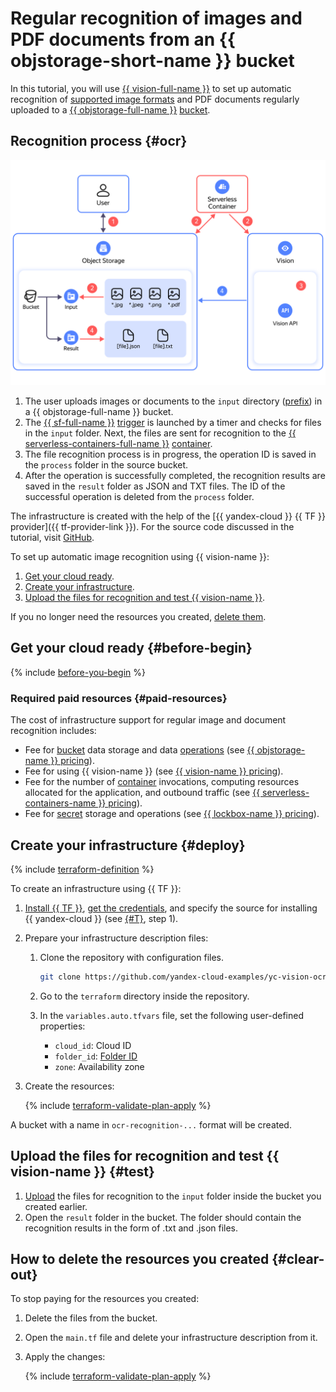 # Regular recognition of images and PDF documents from an {{ objstorage-short-name }} bucket

In this tutorial, you will use [{{ vision-full-name }}](../../vision/) to set up automatic recognition of [supported image formats](../../vision/concepts/ocr/index.md#image-requirements) and PDF documents regularly uploaded to a [{{ objstorage-full-name }}](../../storage/) [bucket](../../storage/concepts/bucket.md).


## Recognition process {#ocr}

![image](../../_assets/vision/ocr-storage-recognizer.svg)

1. The user uploads images or documents to the `input` directory ([prefix](../../storage/concepts/object.md#folder)) in a {{ objstorage-full-name }} bucket.
1. The [{{ sf-full-name }}](../../functions/) [trigger](../../functions/concepts/trigger/index.md) is launched by a timer and checks for files in the `input` folder. Next, the files are sent for recognition to the [{{ serverless-containers-full-name }}](../../serverless-containers/) [container](../../serverless-containers/concepts/container.md).
1. The file recognition process is in progress, the operation ID is saved in the `process` folder in the source bucket.
1. After the operation is successfully completed, the recognition results are saved in the `result` folder as JSON and TXT files. The ID of the successful operation is deleted from the `process` folder.

The infrastructure is created with the help of the [{{ yandex-cloud }} {{ TF }} provider]({{ tf-provider-link }}). For the source code discussed in the tutorial, visit [GitHub](https://github.com/yandex-cloud-examples/yc-vision-ocr-recognizer).

To set up automatic image recognition using {{ vision-name }}:
1. [Get your cloud ready](#before-you-begin).
1. [Create your infrastructure](#deploy).
1. [Upload the files for recognition and test {{ vision-name }}](#test).

If you no longer need the resources you created, [delete them](#clear-out).


## Get your cloud ready {#before-begin}

{% include [before-you-begin](../../_tutorials/_tutorials_includes/before-you-begin.md) %}


### Required paid resources {#paid-resources}

The cost of infrastructure support for regular image and document recognition includes:
* Fee for [bucket](../../storage/concepts/bucket.md) data storage and data [operations](../../storage/operations/index.md) (see [{{ objstorage-name }} pricing](../../storage/pricing.md)).
* Fee for using {{ vision-name }} (see [{{ vision-name }} pricing](../../vision/pricing.md)).
* Fee for the number of [container](../../serverless-containers/concepts/container.md) invocations, computing resources allocated for the application, and outbound traffic (see [{{ serverless-containers-name }} pricing](../../serverless-containers/pricing.md)).
* Fee for [secret](../../lockbox/concepts/secret.md) storage and operations (see [{{ lockbox-name }} pricing](../../lockbox/pricing.md)).


## Create your infrastructure {#deploy}

{% include [terraform-definition](../../_tutorials/_tutorials_includes/terraform-definition.md) %}

To create an infrastructure using {{ TF }}:
1. [Install {{ TF }}](../../tutorials/infrastructure-management/terraform-quickstart.md#install-terraform), [get the credentials](../../tutorials/infrastructure-management/terraform-quickstart.md#get-credentials), and specify the source for installing {{ yandex-cloud }} (see [{#T}](../../tutorials/infrastructure-management/terraform-quickstart.md#configure-provider), step 1).

1. Prepare your infrastructure description files:

    1. Clone the repository with configuration files.

        ```bash
        git clone https://github.com/yandex-cloud-examples/yc-vision-ocr-recognizer.git
        ```

    1. Go to the `terraform` directory inside the repository.

    1. In the `variables.auto.tfvars` file, set the following user-defined properties:
        * `cloud_id`: Cloud ID
        * `folder_id`: [Folder ID](../../resource-manager/operations/folder/get-id.md)
        * `zone`: Availability zone

1. Create the resources:

   {% include [terraform-validate-plan-apply](../_tutorials_includes/terraform-validate-plan-apply.md) %}

A bucket with a name in `ocr-recognition-...` format will be created.


## Upload the files for recognition and test {{ vision-name }} {#test}

1. [Upload](../../storage/operations/objects/upload.md) the files for recognition to the `input` folder inside the bucket you created earlier.
1. Open the `result` folder in the bucket. The folder should contain the recognition results in the form of .txt and .json files.


## How to delete the resources you created {#clear-out}

To stop paying for the resources you created:

1. Delete the files from the bucket.
1. Open the `main.tf` file and delete your infrastructure description from it.
1. Apply the changes:

    {% include [terraform-validate-plan-apply](../_tutorials_includes/terraform-validate-plan-apply.md) %}
